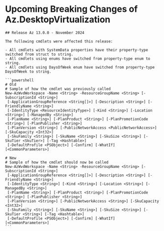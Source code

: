 <!--
    Please leave this section at the top of the breaking change documentation.

    New breaking changes should go under the section titled "Upcoming Breaking Changes", and should adhere to the following format:

    # Upcoming Breaking Changes

    ## Release X.0.0 - January 2017

    The following cmdlets were affected this release:

    **Cmdlet 1**
    - Description of what has changed

    ```powershell
    # Old
    # Sample of how the cmdlet was previously called

    # New
    # Sample of how the cmdlet should now be called
    ```

    Note: the above section follows the template found in the link below: 

    https://github.com/Azure/azure-powershell/blob/dev/documentation/breaking-changes/breaking-change-template.md
-->

# Upcoming Breaking Changes of Az.DesktopVirtualization

    ## Release Az 13.0.0 - November 2024

    The following cmdlets were affected this release:

    - All cmdlets with SystemData properties have their property-type switched from struct to string.
    - All cmdlets using enums have switched from property-type enum to string.
    - All cmdlets using DaysOfWeek enum have switched from property-type DaysOfWeek to string.

    ```powershell
    # Old
    # Sample of how the cmdlet was previously called
    New-AzWvdWorkspace -Name <String> -ResourceGroupName <String> [-SubscriptionId <String>]
     [-ApplicationGroupReference <String[]>] [-Description <String>] [-FriendlyName <String>]
     [-IdentityType <ResourceIdentityType>] [-Kind <String>] [-Location <String>] [-ManagedBy <String>]
     [-PlanName <String>] [-PlanProduct <String>] [-PlanPromotionCode <String>] [-PlanPublisher <String>]
     [-PlanVersion <String>] [-PublicNetworkAccess <PublicNetworkAccess>] [-SkuCapacity <Int32>]
     [-SkuFamily <String>] [-SkuName <String>] [-SkuSize <String>] [-SkuTier <SkuTier>] [-Tag <Hashtable>]
     [-DefaultProfile <PSObject>] [-Confirm] [-WhatIf] [<CommonParameters>]

    # New
    # Sample of how the cmdlet should now be called
    New-AzWvdWorkspace -Name <String> -ResourceGroupName <String> [-SubscriptionId <String>]
     [-ApplicationGroupReference <String[]>] [-Description <String>] [-FriendlyName <String>]
     [-IdentityType <String>] [-Kind <String>] [-Location <String>] [-ManagedBy <String>]
     [-PlanName <String>] [-PlanProduct <String>] [-PlanPromotionCode <String>] [-PlanPublisher <String>]
     [-PlanVersion <String>] [-PublicNetworkAccess <String>] [-SkuCapacity <Int32>]
     [-SkuFamily <String>] [-SkuName <String>] [-SkuSize <String>] [-SkuTier <String>] [-Tag <Hashtable>]
     [-DefaultProfile <PSObject>] [-Confirm] [-WhatIf] [<CommonParameters>]
    ```